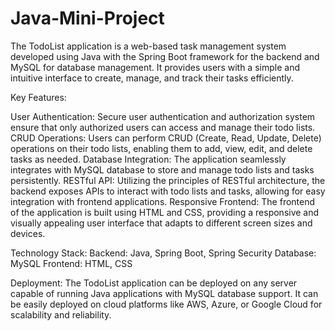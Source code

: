 # Java-Mini-Project
The TodoList application is a web-based task management system developed using Java with the Spring Boot framework for the backend and MySQL for database management. It provides users with a simple and intuitive interface to create, manage, and track their tasks efficiently.

Key Features:

User Authentication: Secure user authentication and authorization system ensure that only authorized users can access and manage their todo lists.
CRUD Operations: Users can perform CRUD (Create, Read, Update, Delete) operations on their todo lists, enabling them to add, view, edit, and delete tasks as needed.
Database Integration: The application seamlessly integrates with MySQL database to store and manage todo lists and tasks persistently.
RESTful API: Utilizing the principles of RESTful architecture, the backend exposes APIs to interact with todo lists and tasks, allowing for easy integration with frontend applications.
Responsive Frontend: The frontend of the application is built using HTML and CSS, providing a responsive and visually appealing user interface that adapts to different screen sizes and devices.

Technology Stack:
Backend: Java, Spring Boot, Spring Security
Database: MySQL
Frontend: HTML, CSS

Deployment:
The TodoList application can be deployed on any server capable of running Java applications with MySQL database support. It can be easily deployed on cloud platforms like AWS, Azure, or Google Cloud for scalability and reliability.
